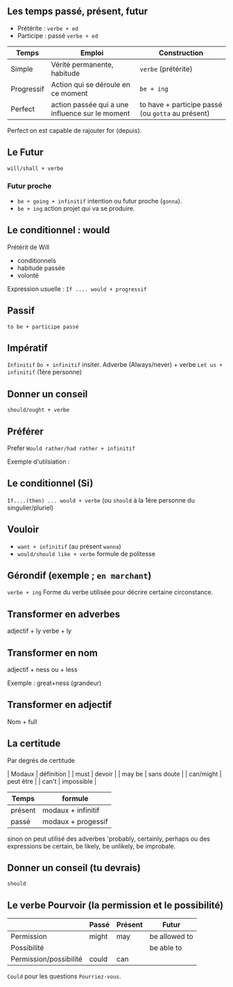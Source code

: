 ## Les temps passé, présent, futur

* Prétérite : `verbe + ed`
* Participe : passé `verbe + ed`

| Temps | Emploi | Construction |
|---|---|---|
| Simple | Vérité permanente, habitude | `verbe` (prétérite) |
| Progressif | Action qui se déroule en ce moment | `be + ing` |
| Perfect | action passée qui a une influence sur le moment | to have + participe passé (ou `gotta` au présent) |

Perfect on est capable de rajouter for (depuis).

## Le Futur

`will/shall + verbe`

### Futur proche 

* `be + going + infinitif` intention ou futur proche (`gonna`).
* `be + ing` action projet qui va se produire.

## Le conditionnel : would

Prétérit de Will

* conditionnels
* habitude passée
* volonté

Expression usuelle : `If .... would + progressif`

## Passif

`to be + participe passé`

## Impératif 

`Infinitif`
`Do + infinitif` insiter.
Adverbe (Always/never) + verbe
`Let us + infinitif` (1ère personne)

## Donner un conseil

`should/ought + verbe` 

## Préférer

Prefer 
`Would rather/had rather + infinitif`

Exemple d'utilsiation : 

## Le conditionnel (Si)

`If....(then) ... would + verbe`  (ou `should` à la 1ère personne du singulier/pluriel)

## Vouloir

* `want + infinitif` (au présent `wanna`)
* `would/should like + verbe` formule de politesse

## Gérondif (exemple ; `en marchant`)

`verbe + ing` Forme du verbe utilisée pour  décrire certaine circonstance.

## Transformer en adverbes

adjectif + ly
verbe + ly

## Transformer en nom

adjectif + ness ou + less

Exemple : great+ness (grandeur)

## Transformer en adjectif

Nom + full 

## La certitude

Par degrés de certitude

| Modaux | définition |
| must | devoir | 
| may be | sans doute | 
| can/might |  peut être | 
| can't | impossible |

| Temps | formule |
|---|---|
| présent | modaux + infinitif | 
| passé | modaux + progessif | 

sinon on peut utilisé des adverbes 'probably, certainly, perhaps
ou des expressions be certain, be likely, be unlikely, be improbale.

## Donner un conseil (tu devrais)

`should`

## Le verbe Pourvoir (la permission et le possibilité)

| | Passé | Présent | Futur | 
|---|---|---|---|
| Permission | might | may | be allowed to |
| Possibilité | | | be able to |
| Permission/possibilité | could | can | |

`Could` pour les questions `Pourriez-vous`.
